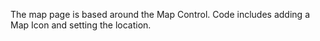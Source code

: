 ﻿The map page is based around the Map Control.  Code includes adding a Map Icon and setting the location.
